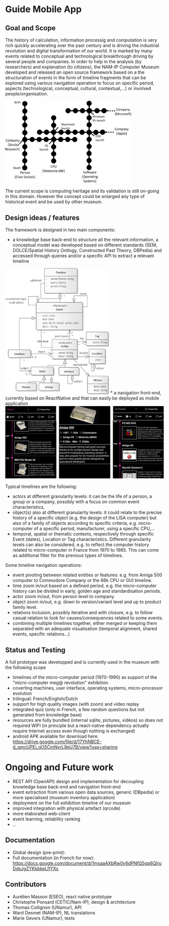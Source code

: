 # Guide Mobile App

## Goal and Scope

The history of calculation, information processig and computation is very rich quickly accelerating over the past century and is driving the industrial revolution and digital transformation of our world. It is marked by many events related to conceptual and technological breakthrough driving by several people and companies. In order to help in the analysis (by researchers) and explanation (to citizens), the NAM-IP Computer Museum developed and released an open source framework based on a the structuration of events in the form of timeline fragments that can be explored using various navigation operation to focus on specific period, aspects (technological, conceptual, cultural, contextual,...) or involved people/organisation.

<img src="https://github.com/NAMIP-Computer-Museum/guideApp/blob/main/assets/Illustrations/map.png?raw=true" width="400" />

The current scope is computing heritage and its validation is still on-going in this domain. However the concept could be enlarged any type of historical event and be used by other museum.

## Design ideas / features

The framework is designed in two main components:
* a knowledge base back-end to structure all the relevant information, a conceptual model was developed based on different standards (SEM, DOLCE/Spatial History Ontlogy, Constructed Past Theory, DBPedia) and accessed through queries and/or a specific API to extract a relevant timeline
<img src="https://github.com/NAMIP-Computer-Museum/guideApp/blob/main/assets/Illustrations/metamodel4.png?raw=true" height="400" />
* a navigation front-end, currently based on ReactNative and that can easily be deployed as mobile application
<img src="https://github.com/NAMIP-Computer-Museum/guideApp/blob/main/assets/Illustrations/protonav.jpg?raw=true" width="800" />

Typical timelines are the following:
* actors at different granularity levels: it can be the life of a person, a group or a company, possibly with a focus on common event characteristics,
* object(s) also at different granularity levels: it could relate to the precise history of a specific object (e.g. the design of the LISA computer) but also of a family of objects according to specific criteria, e.g. micro-computer of a specific period, manufacturer, using a specific CPU,...
* temporal, spatial or thematic contexts, respectively through specific Event (dates), Location or Tag characteristics. Different granularity levels can also be considered, e.g. to reflect the computer history related to micro-computer in France from 1970 to 1985. This can come as additional filter for the previous types of timelines.

Some timeline navigation operations:
* event pivoting between related entities or features: e.g. from Amiga 500 computer to Commodore Company or the 68k CPU or GUI timeline.
* time zoom in/out based on a defined period, e.g. the micro-computer history can be divided in early, golden age and standardisation periods.
* actor zoom in/out, from person level to company.
* object zoom in/out, e.g. down to version/variant level and up to product family level.
* relations inclusion, possibly iterative and with closure, e.g. to follow casual relation to look for causes/consequences related to some events.
* combining multiple timelines together, either merged or keeping them separated with an adequate visualisation (temporal alignment, shared events, specific relations...)

## Status and Testing

A full prototype was developped and is currently used in the museum with the following scope
* timelines of the micro-computer period (1970-1990) as support of the "micro-computer meg@ revolution" exhibition
* coverting machines, user interface, operating systems, micro-processor evolution
* trilingual: French/English/Dutch
* support for high quality images (with zoom) and video replay
* integrated quiz (only in French, a few random questions but not generated from knowledge base)
* resources are fully bundled (internal sqlite, pictures, vidéos) so does not required WIFI 
(in principle but a react-native dependency actually require Internet access even though nothing is exchanged) 
* android APK available for download here:  https://drive.google.com/file/d/17YhNBCE-d_gmcUPEi_gO5CmNyrL9eU7B/view?usp=sharing

# Ongoing and Future work
 
* REST API (OpenAPI) design and implementation for decoupling knowledge base back-end and navigation front-end 
* event extraction from various open data sources, generic (DBpedia) or more specialised (museum inventory application)
* deployment on the full exhibition timeline of our museum
* improved integration with physical artefact (qrcode)
* more elaborated web-client
* event learning, reliability ranking
* ...

## Documentation

* Global design (pre-print): <available soon>
* Full documentation (in French for now): https://docs.google.com/document/d/1msaaAXbRw0v6dPNfQ5gp6QIruDdsJgZYKkbkeLflYXs
  
## Contributors
  
* Aurélien Masson (ESEO), react native prototype
* Christophe Ponsard (CETIC/Nam-IP), design & architecture
* Thomas Collignon (UNamur), API
* Ward Desmet (NAM-IP), NL translations
* Marie Gevers (UNamur), texts
